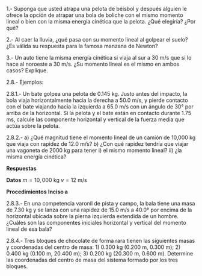 1.- Suponga que usted atrapa una pelota de béisbol y después alguien le ofrece la opción de atrapar una bola de boliche con el mismo momento lineal o bien con la misma energía cinética que la pelota. ¿Qué elegiría? ¿Por qué? 

2.- Al caer la lluvia, ¿qué pasa con su momento lineal al golpear el suelo? ¿Es válida su respuesta para la famosa manzana de Newton?

3.- Un auto tiene la misma energía cinética si viaja al sur a 30 m/s que si lo hace al noroeste a 30 m/s. ¿Su momento lineal es el mismo en ambos casos? Explique.

2.8.- Ejemplos:

2.8.1.- Un bate golpea una pelota de 0.145 kg. Justo antes del impacto, la bola viaja horizontalmente hacia la derecha a 50.0 m/s, y pierde contacto con el bate viajando hacia la izquierda a 65.0 m/s con un ángulo de 30° por arriba de la horizontal. Si la pelota y el bate están en contacto durante 1.75 ms, calcule las componente horizontal y vertical de la fuerza media que actúa sobre la pelota.


2.8.2.- a) ¿Qué magnitud tiene el momento lineal de un camión de 10,000 kg que viaja con rapidez de 12.0 m/s? b) ¿Con qué rapidez tendría que viajar una vagoneta de 2000 kg para tener i) el mismo momento lineal? ii) ¿la misma energía cinética?

**Respuestas**

**Datos**
$m = 10,000\text{ kg}$
$v = 12\text{ m/s}$

**Procedimientos**
**Inciso a**




2.8.3.- En una competencia varonil de pista y campo, la bala tiene una masa de 7.30 kg y se lanza con una rapidez de 15.0 m/s a 40.0° por encima de la horizontal ubicada sobre la pierna izquierda extendida de un hombre. ¿Cuáles son las componentes iniciales horizontal y vertical del momento lineal de esa bala?


2.8.4.- Tres bloques de chocolate de forma rara tienen las siguientes masas y coordenadas del centro de masa: 1) 0.300 kg (0.200 m, 0.300 m); 2) 0.400 kg (0.100 m, 20.400 m); 3) 0.200 kg (20.300 m, 0.600 m). Determine las coordenadas del centro de masa del sistema formado por los tres bloques.

